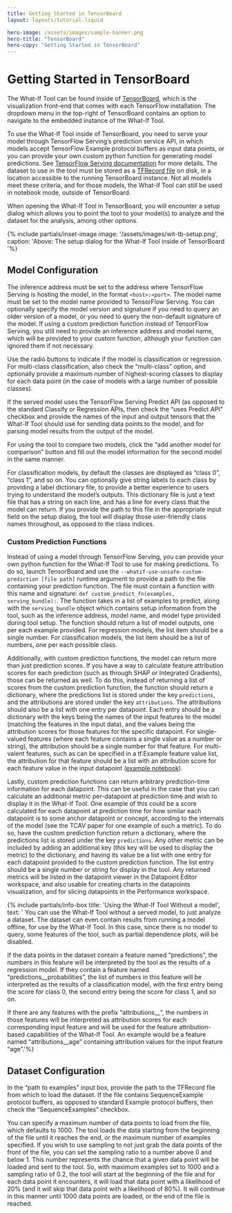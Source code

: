 ```yaml
---
title: Getting Started in TensorBoard
layout: layouts/tutorial.liquid

hero-image: /assets/images/sample-banner.png
hero-title: "TensorBoard"
hero-copy: "Getting Started in TensorBoard"
---
```


# Getting Started in TensorBoard

The What-If Tool can be found inside of [TensorBoard](https://www.tensorflow.org/tensorboard/), which is the visualization front-end that comes with each TensorFlow installation. The dropdown menu in the top-right of TensorBoard contains an option to navigate to the embedded instance of the What-If Tool.

To use the What-If Tool inside of TensorBoard, you need to serve your model through TensorFlow Serving’s prediction service API, in which models accept TensorFlow Example protocol buffers as input data points, or you can provide your own custom python function for generating model predictions. See [TensorFlow Serving documentation](https://www.tensorflow.org/tfx/guide/serving) for more details. The dataset to use in the tool must be stored as a [TFRecord file](https://www.tensorflow.org/tutorials/load_data/tfrecord) on disk, in a location accessible to the running TensorBoard instance. Not all models meet these criteria, and for those models, the What-If Tool can still be used in notebook mode, outside of TensorBoard.

When opening the What-If Tool in TensorBoard, you will encounter a setup dialog which allows you to point the tool to your model(s) to analyze and the dataset for the analysis, among other options.

{% include partials/inset-image image: '/assets/images/wit-tb-setup.png', 
  caption: 'Above: The setup dialog for the What-If Tool inside of TensorBoard '%}

## Model Configuration

The inference address must be set to the address where TensorFlow Serving is hosting the model, in the format `<host>:<port>`. The model name must be set to the model name provided to TensorFlow Serving. You can optionally specify the model version and signature if you need to query an older version of a model, or you need to query the non-default signature of the model. If using a custom prediction function instead of TensorFlow Serving, you still need to
provide an inference address and model name, which will be provided to your custom function, although your function can ignored them if not necessary.

Use the radio buttons to indicate if the model is classification or regression. For multi-class classification, also check the “multi-class” option, and optionally provide a maximum number of highest-scoring classes to display for each data point (in the case of models with a large number of possible classes).

If the served model uses the TensorFlow Serving Predict API (as opposed to the standard Classify or Regression APIs, then check the “uses Predict API” checkbox and provide the names of the input and output tensors that the What-If Tool should use for sending data points to the model, and for parsing model results from the output of the model.

For using the tool to compare two models, click the “add another model for comparison” button and fill out the model information for the second model in the same manner.

For classification models, by default the classes are displayed as “class 0”, “class 1”, and so on. You can optionally give string labels to each class by providing a label dictionary file, to provide a better experience to users trying to understand the model’s outputs. This dictionary file is just a text file that has a string on each line, and has a line for every class that the model can return. If you provide the path to this file in the appropriate input field on the setup dialog, the tool will display those user-friendly class names throughout, as opposed to the class indices.

### Custom Prediction Functions

Instead of using a model through TensorFlow Serving, you can provide your own python function for the What-If Tool to use for making predictions. To do so, launch TensorBoard and use the `--whatif-use-unsafe-custom-prediction [file path]` runtime argument to provide a path to the file containing your prediction
function. The file must contain a function with this name and signature: `def custom_predict_fn(examples, serving_bundle):`. The function takes in a list of
examples to predict, along with the `serving_bundle` object which contains setup information from the tool, such as the inference address, model name, and model type provided during tool setup. The function should return a list of model outputs, one per each example provided. For regression models, the list item should be a single number. For classification models, the list item should be a list of numbers, one per each possible class.

Additionally, with custom prediction functions, the model can return more than just prediction scores. If you have a way to calculate feature attribution scores for each prediction (such as through SHAP or Integrated Gradients), those can be returned as well. To do this, instead of returning a list of scores from the custom prediction function, the function should return a dictionary, where the predictions list is stored under the key `predictions`, and the attributions are stored under the key `attributions`. The attributions should also be a list with one entry per datapoint. Each entry should be a dictionary with the keys being the names of the input features to the model (matching the features in the input data), and the values being the attribution scores for those features for the specific datapoint. For single-valued features (where each feature contains a single value as a number or string), the attribution should be a single number for that feature. For multi-valent features, such as can be specified in a tf.Example feature value list, the attribution for that feature should be a list with an attribution score for each feature value in the input datapoint ([example notebook](https://colab.sandbox.google.com/github/pair-code/what-if-tool/blob/master/WIT_COMPAS_with_SHAP.ipynb)).

Lastly, custom prediction functions can return arbitrary prediction-time information for each datapoint. This can be useful in the case that you can calculate an additional metric per-datapoint at prediction time and wish to display it in the What-If Tool. One example of this could be a score calculated for each datapoint at prediction time for how similar each datapoint is to some anchor datapoint or concept, according to the internals of the model (see the TCAV paper for one example of such a metric). To do so, have the custom prediction function return a dictionary, where the predictions list is stored under the key `predictions`. Any other metric can be included by adding an additional key (this key will be used to display the metric) to the dictionary, and having its value be a list with one entry for each datapoint provided to the custom prediction function. The list entry should be a single number or string for display in the tool. Any returned metrics will be listed in the datapoint viewer in the Datapoint Editor workspace, and also usable for creating charts in the datapoints visualization, and for slicing datapoints in the Performance workspace.

{% include partials/info-box title: 'Using the What-If Tool Without a model', 
  text: '
  You can use the What-If Tool without a served model, to just analyze a dataset. The dataset can even contain results from running a model offline, for use by the What-If Tool. In this case, since there is no model to query, some features of the tool, such as partial dependence plots, will be disabled.
  
  If the data points in the dataset contain a feature named “predictions”, the numbers in this feature will be interpreted by the tool as the results of a regression model. If they contain a feature named “predictions__probabilities”, the list of numbers in this feature will be interpreted as the results of a classification model, with the first entry being the score for class 0, the second entry being the score for class 1, and so on.
  
  If there are any features with the prefix “attributions__”, the numbers in those features will be interpreted as attribution scores for each corresponding input feature and will be used for the feature attribution-based capabilities of the What-If Tool. An example would be a feature named “attributions__age” containing attribution values for the input feature “age”.'%}

## Dataset Configuration

In the “path to examples” input box, provide the path to the TFRecord file from which to load the dataset. If the file contains SequenceExample protocol buffers, as opposed to standard Example protocol buffers, then check the “SequenceExamples” checkbox.

You can specify a maximum number of data points to load from the file, which defaults to 1000. The tool loads the data starting from the beginning of the file until it reaches the end, or the maximum number of examples specified. If you wish to use sampling to not just grab the data points of the front of the file, you can set the sampling ratio to a number above 0 and below 1. This number represents the chance that a given data point will be loaded and sent to the tool. So, with maximum examples set to 1000 and a sampling ratio of 0.2, the tool will start at the beginning of the file and for each data point it encounters, it will load that data point with a likelihood of 20% (and it will skip that data point with a likelihood of 80%). It will continue in this manner until 1000 data points are loaded, or the end of the file is reached.
